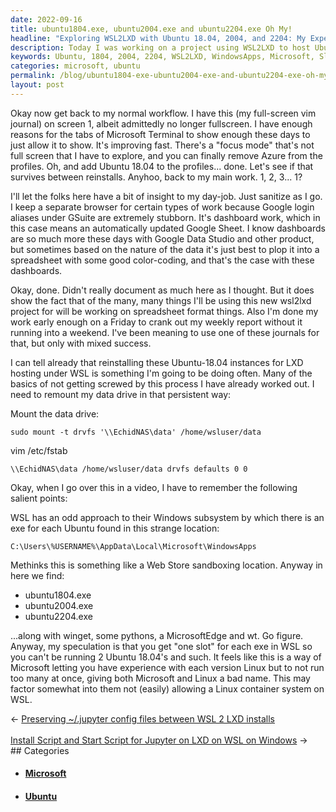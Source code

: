 ```yaml
---
date: 2022-09-16
title: ubuntu1804.exe, ubuntu2004.exe and ubuntu2204.exe Oh My!
headline: "Exploring WSL2LXD with Ubuntu 18.04, 2004, and 2204: My Experience and Implications"
description: Today I was working on a project using WSL2LXD to host Ubuntu 18.04 instances. I had to remember the locations of the exe files for Ubuntu 18.04, 2004, and 2204, which I discovered were located in WindowsApps. I also speculated that Microsoft may be limiting how many slots can be used for each exe in WSL. Learn more about my experience.
keywords: Ubuntu, 1804, 2004, 2204, WSL2LXD, WindowsApps, Microsoft, Slot, Limiting
categories: microsoft, ubuntu
permalink: /blog/ubuntu1804-exe-ubuntu2004-exe-and-ubuntu2204-exe-oh-my/
layout: post
---
```



Okay now get back to my normal workflow. I have this (my full-screen vim
journal) on screen 1, albeit admittedly no longer fullscreen. I have enough
reasons for the tabs of Microsoft Terminal to show enough these days to just
allow it to show. It's improving fast. There's a "focus mode" that's not full
screen that I have to explore, and you can finally remove Azure from the
profiles. Oh, and add Ubuntu 18.04 to the profiles... done. Let's see if that
survives between reinstalls. Anyhoo, back to my main work. 1, 2, 3... 1?

I'll let the folks here have a bit of insight to my day-job. Just sanitize as I
go. I keep a separate browser for certain types of work because Google login
aliases under GSuite are extremely stubborn. It's dashboard work, which in this
case means an automatically updated Google Sheet. I know dashboards are so much
more these days with Google Data Studio and other product, but sometimes based
on the nature of the data it's just best to plop it into a spreadsheet with
some good color-coding, and that's the case with these dashboards.

Okay, done. Didn't really document as much here as I thought. But it does show
the fact that of the many, many things I'll be using this new wsl2lxd project
for will be working on spreadsheet format things. Also I'm done my work early
enough on a Friday to crank out my weekly report without it running into a
weekend. I've been meaning to use one of these journals for that, but only with
mixed success.

I can tell already that reinstalling these Ubuntu-18.04 instances for LXD
hosting under WSL is something I'm going to be doing often. Many of the basics
of not getting screwed by this process I have already worked out. I need to
remount my data drive in that persistent way:

Mount the data drive:

    sudo mount -t drvfs '\\EchidNAS\data' /home/wsluser/data

vim /etc/fstab

    \\EchidNAS\data /home/wsluser/data drvfs defaults 0 0

Okay, when I go over this in a video, I have to remember the following salient
points:

WSL has an odd approach to their Windows subsystem by which there is an exe for
each Ubuntu found in this strange location:

    C:\Users\%USERNAME%\AppData\Local\Microsoft\WindowsApps

Methinks this is something like a Web Store sandboxing location. Anyway in here
we find:

- ubuntu1804.exe
- ubuntu2004.exe
- ubuntu2204.exe

...along with winget, some pythons, a MicrosoftEdge and wt. Go figure. Anyway,
my speculation is that you get "one slot" for each exe in WSL so you can't be
running 2 Ubuntu 18.04's and such. It feels like this is a way of Microsoft
letting you have experience with each version Linux but to not run too many at
once, giving both Microsoft and Linux a bad name. This may factor somewhat into
them not (easily) allowing a Linux container system on WSL.

<div class="arrow-links"><div class="post-nav-prev"><span class="arrow">&larr;&nbsp;</span><a href="/blog/preserving-jupyter-config-files-between-wsl-2-lxd-installs/">Preserving ~/.jupyter config files between WSL 2 LXD installs</a></div> &nbsp; <div class="post-nav-next"><a href="/blog/install-script-and-start-script-for-jupyter-on-lxd-on-wsl-on-windows/">Install Script and Start Script for Jupyter on LXD on WSL on Windows</a><span class="arrow">&nbsp;&rarr;</span></div></div>
## Categories

<ul>
<li><h4><a href='/microsoft/'>Microsoft</a></h4></li>
<li><h4><a href='/ubuntu/'>Ubuntu</a></h4></li></ul>